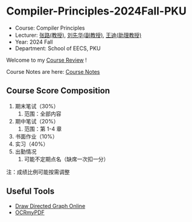 # Compiler-Principles-2024Fall-PKU

- Course: Compiler Principles
- Lecturer: [张路(教授)](https://cs.pku.edu.cn/info/1086/1729.htm), [刘先华(副教授)](https://cs.pku.edu.cn/info/1071/1691.htm), [王迪(助理教授)](https://stonebuddha.github.io/)
- Year: 2024 Fall
- Department: School of EECS, PKU

Welcome to my [Course Review](https://www.lyt0112.com/blog/course_review-zh) !

Course Notes are here: [Course Notes](https://arthals.ink/tags/编译原理/)

## Course Score Composition

1. 期末笔试（30%）
    1. 范围：全部内容
2. 期中笔试（20%）
    1. 范围：第 1-4 章
3. 书面作业（10%）
4. 实习（40%）
5. 出勤情况
    1. 可能不定期点名（缺席一次扣一分）

注：成绩比例可能按需调整

## Useful Tools

- [Draw Directed Graph Online](https://www.cs.unc.edu/~otternes/comp455/fsm_designer/)
- [OCRmyPDF](https://github.com/ocrmypdf/OCRmyPDF)
